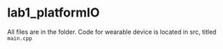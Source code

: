 # lab1_platformIO

All files are in the folder. Code for wearable device is located in src, titled `main.cpp`
